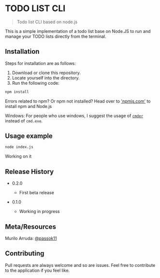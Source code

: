 

# TODO LIST CLI

> Todo list CLI based on node.js

This is a simple implementation of a todo list base on Node.JS to run and manage your TODO lists directly from the terminal.


## Installation

Steps for installation are as follows:
1. Download or clone this repository.
2. Locate yourself into the directory.
3. Run the following code:

```sh
npm install
```
Errors related to npm? Or npm not installed?
Head over to ['npmjs.com'](https://www.npmjs.com/get-npm) to install npm and Node.js

Windows:
For people who use windows, I suggest the usage of [`cmder`](http://cmder.net/) instead of `cmd.exe`. 


## Usage example

```sh
node index.js
```
Working on it



## Release History

* 0.2.0

    * First beta release
    
* 0.1.0

    * Working in progress

## Meta/Resources

Murilo Arruda: [@passok11](https://twitter.com/passocabr)

## Contributing

Pull requests are always welcome and so are issues. Feel free to contribute to the application if you feel like.
